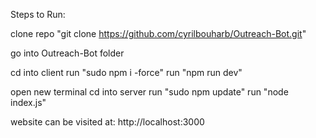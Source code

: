 Steps to Run:

clone repo "git clone https://github.com/cyrilbouharb/Outreach-Bot.git"

go into Outreach-Bot folder

cd into client
run "sudo npm i -force"
run "npm run dev"

open new terminal
cd into server
run "sudo npm update"
run "node index.js"

website can be visited at: http://localhost:3000
